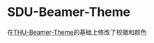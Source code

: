 # SDU-Beamer-Theme

在[THU-Beamer-Theme](https://github.com/Trinkle23897/THU-Beamer-Theme)的基础上修改了校徽和颜色